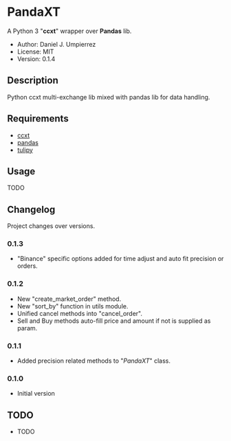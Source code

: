 # PandaXT

A Python 3 "__ccxt__" wrapper over __Pandas__ lib.

 - Author: Daniel J. Umpierrez
 - License: MIT
 - Version: 0.1.4

## Description

Python ccxt multi-exchange lib mixed with pandas lib for data handling.

## Requirements

 - [ccxt](https://github.com/ccxt/ccxt)
 - [pandas](https://github.com/pandas-dev/pandas)
 - [tulipy](https://github.com/cirla/tulipy)

## Usage
TODO

## Changelog
Project changes over versions.
### 0.1.3
- "Binance" specific options added for time adjust and auto fit precision or orders.

### 0.1.2
- New "create_market_order" method.
- New "sort_by" function in utils module.
- Unified cancel methods into "cancel_order".
- Sell and Buy methods auto-fill price and amount if not is supplied as param.

### 0.1.1
- Added precision related methods to "_PandaXT_" class.

### 0.1.0
- Initial version

## TODO
- TODO